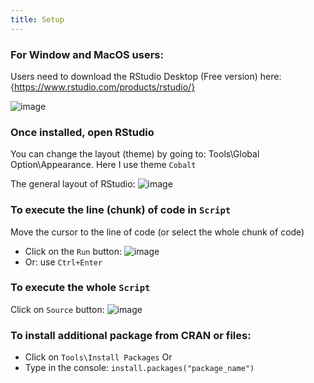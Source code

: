 ```yaml
---
title: Setup
---
```


### For Window and MacOS users:

Users need to download the RStudio Desktop (Free version) here:
{https://www.rstudio.com/products/rstudio/}

![image](https://user-images.githubusercontent.com/43855029/114041384-83beec80-9852-11eb-8d7d-b111fc072a43.png)

### Once installed, open RStudio
You can change the layout (theme) by going to: Tools\Global Option\Appearance. Here I use theme `Cobalt`

The general layout of RStudio:
![image](https://user-images.githubusercontent.com/43855029/114042725-ad2c4800-9853-11eb-87c8-a49797e33a35.png)

### To execute the line (chunk) of code in `Script`
Move the cursor to the line of code (or select the whole chunk of code) 
- Click on the `Run` button: ![image](https://user-images.githubusercontent.com/43855029/114042905-d8169c00-9853-11eb-9e65-1f51ca472bd4.png)
- Or: use `Ctrl+Enter`

### To execute the whole `Script`
Click on `Source` button: ![image](https://user-images.githubusercontent.com/43855029/114043237-1c09a100-9854-11eb-938c-1fc987ae0c96.png)

### To install additional package from CRAN or files:
- Click on `Tools\Install Packages`
Or 
- Type in the console: `install.packages("package_name")`
